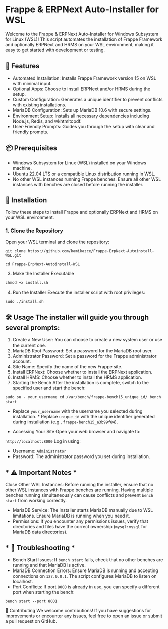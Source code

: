 # Frappe & ERPNext Auto-Installer for WSL

Welcome to the Frappe & ERPNext Auto-Installer for Windows Subsystem for Linux (WSL)! This script automates the installation of Frappe Framework and optionally ERPNext and HRMS on your WSL environment, making it easy to get started with development or testing.

## 🌟 Features

-   Automated Installation: Installs Frappe Framework version 15 on WSL with minimal input.
-   Optional Apps: Choose to install ERPNext and/or HRMS during the setup.
-   Custom Configuration: Generates a unique identifier to prevent conflicts with existing installations.
-   MariaDB Configuration: Sets up MariaDB 10.6 with secure settings.
-   Environment Setup: Installs all necessary dependencies including Node.js, Redis, and wkhtmltopdf.
-   User-Friendly Prompts: Guides you through the setup with clear and friendly prompts.

## 📦 Prerequisites

-   Windows Subsystem for Linux (WSL) installed on your Windows machine.
-   Ubuntu 22.04 LTS or a compatible Linux distribution running in WSL.
-   No other WSL instances running Frappe benches. Ensure all other WSL instances with benches are closed before running the installer.

## 🚀 Installation

Follow these steps to install Frappe and optionally ERPNext and HRMS on your WSL environment.

### 1. Clone the Repository

Open your WSL terminal and clone the repository:


`git clone https://github.com/kamikazce/Frappe-ErpNext-Autoinstall-WSL.git`

`cd Frappe-ErpNext-Autoinstall-WSL`

3. Make the Installer Executable

`chmod +x install.sh` 

4. Run the Installer Execute the installer script with root privileges:

`sudo ./install.sh` 

## 🛠 Usage The installer will guide you through several prompts: 
1. Create a New User: You can choose to create a new system user or use the current one.
2. MariaDB Root Password: Set a password for the MariaDB root user.
3. Administrator Password: Set a password for the Frappe administrator account.
4. Site Name: Specify the name of the new Frappe site.
5. Install ERPNext: Choose whether to install the ERPNext application.
6. Install HRMS: Choose whether to install the HRMS application.
7. Starting the Bench After the installation is complete, switch to the specified user and start the bench:

`sudo su - your_username cd /var/bench/frappe-bench15_unique_id/ bench start` 
* Replace `your_username` with the username you selected during installation. * Replace `unique_id` with the unique identifier generated during installation (e.g., `frappe-bench15_a3b99f84`).

* Accessing Your Site Open your web browser and navigate to:

`http://localhost:8000` 
Log in using: 
* Username: `Administrator`
* Password: The administrator password you set during installation.

## * ⚠ Important Notes * 
Close Other WSL Instances: Before running the installer, ensure that no other WSL instances with Frappe benches are running. Having multiple benches running simultaneously can cause conflicts and prevent `bench start` from working correctly. 
* MariaDB Service: The installer starts MariaDB manually due to WSL limitations. Ensure MariaDB is running when you need it.
* Permissions: If you encounter any permissions issues, verify that directories and files have the correct ownership (`mysql:mysql` for MariaDB data directories).

## * 🐞 Troubleshooting * 
* Bench Start Issues: If `bench start` fails, check that no other benches are running and that MariaDB is active. 
* MariaDB Connection Errors: Ensure MariaDB is running and accepting connections on `127.0.0.1`. The script configures MariaDB to listen on localhost.
* Port Conflicts: If port `8000` is already in use, you can specify a different port when starting the bench:

`bench start --port 8001` 

🤝 Contributing We welcome contributions! If you have suggestions for improvements or encounter any issues, feel free to open an issue or submit a pull request on GitHub.

